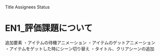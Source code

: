 Title	Assignees	Status
# EN1_評価課題について

追加要素
・アイテムの待機アニメーション
・アイテムのゲットアニメーション
・アイテムをゲットした時にシーン切り替え
・タイトル、クリアシーンの追加
